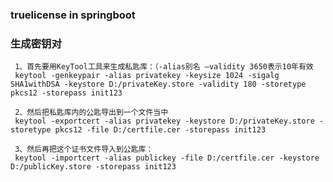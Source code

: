 
 ### truelicense in springboot
 
 ### 生成密钥对
     
     1、首先要用KeyTool工具来生成私匙库：（-alias别名 –validity 3650表示10年有效
     keytool -genkeypair -alias privatekey -keysize 1024 -sigalg SHA1withDSA -keystore D:/privateKey.store -validity 180 -storetype pkcs12 -storepass init123
  
     2、然后把私匙库内的公匙导出到一个文件当中
     keytool -exportcert -alias privatekey -keystore D:/privateKey.store -storetype pkcs12 -file D:/certfile.cer -storepass init123
 
     3、然后再把这个证书文件导入到公匙库：
     keytool -importcert -alias publickey -file D:/certfile.cer -keystore D:/publicKey.store -storepass init123 
 
 